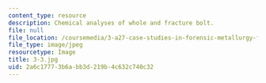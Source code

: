 ```yaml
---
content_type: resource
description: Chemical analyses of whole and fracture bolt.
file: null
file_location: /coursemedia/3-a27-case-studies-in-forensic-metallurgy-fall-2007/2a6c17773b6abb3d219b4c632c740c32_3-3.jpg
file_type: image/jpeg
resourcetype: Image
title: 3-3.jpg
uid: 2a6c1777-3b6a-bb3d-219b-4c632c740c32
---
```

